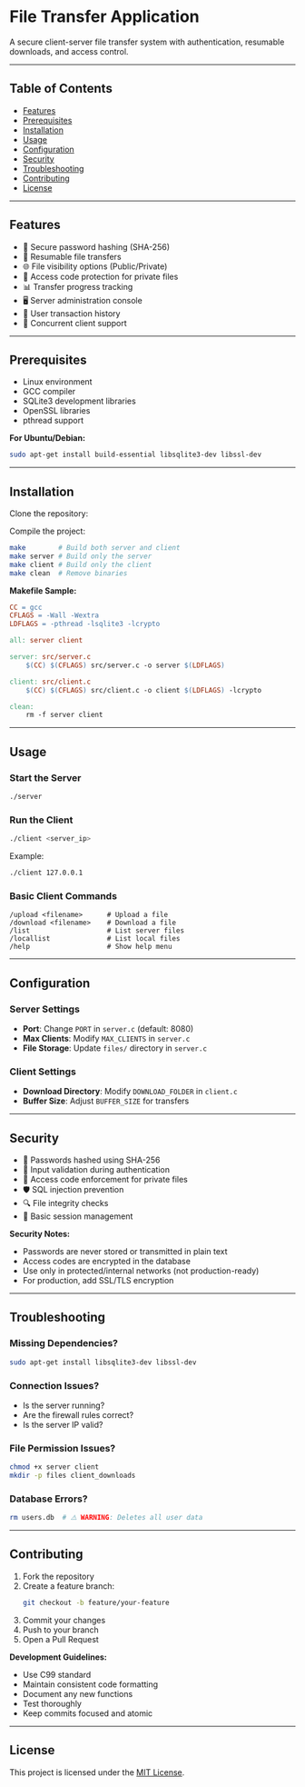 
# File Transfer Application

A secure client-server file transfer system with authentication, resumable downloads, and access control.

---

## Table of Contents

- [Features](#features)  
- [Prerequisites](#prerequisites)  
- [Installation](#installation)  
- [Usage](#usage)  
- [Configuration](#configuration)  
- [Security](#security)  
- [Troubleshooting](#troubleshooting)  
- [Contributing](#contributing)  
- [License](#license)  

---

## Features

- 🔐 Secure password hashing (SHA-256)  
- 🔄 Resumable file transfers  
- 🌐 File visibility options (Public/Private)  
- 🔑 Access code protection for private files  
- 📊 Transfer progress tracking  
- 🖥️ Server administration console  
- 🧾 User transaction history  
- 👥 Concurrent client support  

---

## Prerequisites

- Linux environment  
- GCC compiler  
- SQLite3 development libraries  
- OpenSSL libraries  
- pthread support  

**For Ubuntu/Debian:**

```bash
sudo apt-get install build-essential libsqlite3-dev libssl-dev
```

---

## Installation

Clone the repository:

Compile the project:

```bash
make        # Build both server and client
make server # Build only the server
make client # Build only the client
make clean  # Remove binaries
```

**Makefile Sample:**

```makefile
CC = gcc
CFLAGS = -Wall -Wextra
LDFLAGS = -pthread -lsqlite3 -lcrypto

all: server client

server: src/server.c
	$(CC) $(CFLAGS) src/server.c -o server $(LDFLAGS)

client: src/client.c
	$(CC) $(CFLAGS) src/client.c -o client $(LDFLAGS) -lcrypto

clean:
	rm -f server client
```

---

## Usage

### Start the Server

```bash
./server
```

### Run the Client

```bash
./client <server_ip>
```

Example:

```bash
./client 127.0.0.1
```

### Basic Client Commands

```
/upload <filename>      # Upload a file
/download <filename>    # Download a file
/list                   # List server files
/locallist              # List local files
/help                   # Show help menu
```

---

## Configuration

### Server Settings

- **Port**: Change `PORT` in `server.c` (default: 8080)  
- **Max Clients**: Modify `MAX_CLIENTS` in `server.c`  
- **File Storage**: Update `files/` directory in `server.c`  

### Client Settings

- **Download Directory**: Modify `DOWNLOAD_FOLDER` in `client.c`  
- **Buffer Size**: Adjust `BUFFER_SIZE` for transfers  

---

## Security

- 🔐 Passwords hashed using SHA-256  
- 🚫 Input validation during authentication  
- 🔏 Access code enforcement for private files  
- 🛡️ SQL injection prevention  
- 🔍 File integrity checks  
- 💼 Basic session management  

**Security Notes:**

- Passwords are never stored or transmitted in plain text  
- Access codes are encrypted in the database  
- Use only in protected/internal networks (not production-ready)  
- For production, add SSL/TLS encryption  

---

## Troubleshooting

### Missing Dependencies?

```bash
sudo apt-get install libsqlite3-dev libssl-dev
```

### Connection Issues?

- Is the server running?  
- Are the firewall rules correct?  
- Is the server IP valid?  

### File Permission Issues?

```bash
chmod +x server client
mkdir -p files client_downloads
```

### Database Errors?

```bash
rm users.db  # ⚠️ WARNING: Deletes all user data
```

---

## Contributing

1. Fork the repository  
2. Create a feature branch:  
   ```bash
   git checkout -b feature/your-feature
   ```  
3. Commit your changes  
4. Push to your branch  
5. Open a Pull Request  

**Development Guidelines:**

- Use C99 standard  
- Maintain consistent code formatting  
- Document any new functions  
- Test thoroughly  
- Keep commits focused and atomic  

---

## License

This project is licensed under the [MIT License](LICENSE).
